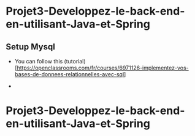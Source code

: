 # Projet3-Developpez-le-back-end-en-utilisant-Java-et-Spring

## Setup Mysql

- You can follow this (tutorial)[https://openclassrooms.com/fr/courses/6971126-implementez-vos-bases-de-donnees-relationnelles-avec-sql]

- 
# Projet3-Developpez-le-back-end-en-utilisant-Java-et-Spring
